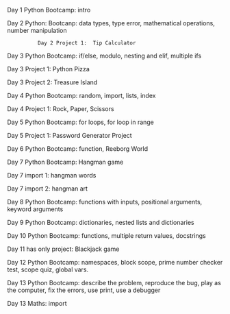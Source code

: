 Day 1 Python Bootcamp: intro

Day 2 Python: Bootcanp: data types, type error, mathematical operations, number manipulation

              Day 2 Project 1:  Tip Calculator 

Day 3 Python Bootcamp: if/else, modulo, nesting and elif, multiple ifs

Day 3 Project 1:  Python Pizza

Day 3 Project 2:  Treasure Island 

Day 4 Python Bootcamp: random, import, lists, index

Day 4 Project 1: Rock, Paper, Scissors

Day 5 Python Bootcamp: for loops, for loop in range

Day 5 Project 1: Password Generator Project

Day 6 Python Bootcamp: function, Reeborg World 

Day 7 Python Bootcamp:  Hangman game

Day 7 import 1: hangman words

Day 7 import 2: hangman art

Day 8 Python Bootcamp: functions with inputs, positional arguments, keyword arguments

Day 9 Python Bootcamp: dictionaries, nested lists and dictionaries

Day 10 Python Bootcamp: functions, multiple return values, docstrings

Day 11 has only project: Blackjack game

Day 12 Python Bootcamp:  namespaces, block scope, prime number checker test, scope quiz, global vars.

Day 13 Python Bootcamp: describe the problem, reproduce the bug, play as the computer, fix the errors, use print, use a debugger

Day 13 Maths: import

